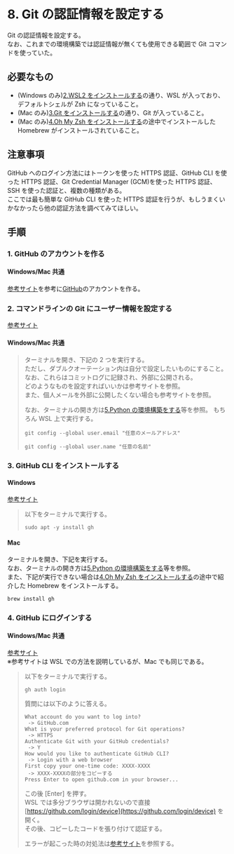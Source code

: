 # 8. Git の認証情報を設定する

Git の認証情報を設定する。  
なお、これまでの環境構築では認証情報が無くても使用できる範囲で Git コマンドを使っていた。

## 必要なもの

- (Windows のみ)[2.WSL2 をインストールする](<./2.(Windowsのみ)WSL2をインストールする.md>)の通り、WSL が入っており、デフォルトシェルが Zsh になっていること。
- (Mac のみ)[3.Git をインストールする](<./3.(Macのみ)Gitをインストールする.md>)の通り、Git が入っていること。
- (Mac のみ)[4.Oh My Zsh をインストールする](<./4.Oh My Zshをインストールする.md>)の途中でインストールした Homebrew がインストールされていること。

## 注意事項

GitHub へのログイン方法にはトークンを使った HTTPS 認証、GitHub CLI を使った HTTPS 認証、Git Credential Manager (GCM)を使った HTTPS 認証、SSH を使った認証と、複数の種類がある。  
ここでは最も簡単な GitHub CLI を使った HTTPS 認証を行うが、もしうまくいかなかったら他の認証方法を調べてみてほしい。

## 手順

### 1. GitHub のアカウントを作る

#### Windows/Mac 共通

[参考サイト](https://yakiimosan.com/github-account-create/)を参考に[GitHub](https://github.co.jp/)のアカウントを作る。

### 2. コマンドラインの Git にユーザー情報を設定する

[参考サイト](https://zenn.dev/sassan/articles/a1efb40422f2d7)

#### Windows/Mac 共通

> ターミナルを開き、下記の 2 つを実行する。  
> ただし、ダブルクオーテーション内は自分で設定したいものにすること。  
> なお、これらはコミットログに記録され、外部に公開される。  
> どのようなものを設定すればいいかは参考サイトを参照。  
> また、個人メールを外部に公開したくない場合も参考サイトを参照。
>
> なお、ターミナルの開き方は[5.Python の環境構築をする](./5.Pythonの環境構築をする.md)等を参照。
> もちろん WSL 上で実行する。
>
> ```shell
> git config --global user.email "任意のメールアドレス"
> ```
>
> ```shell
> git config --global user.name "任意の名前"
> ```

### 3. GitHub CLI をインストールする

#### Windows

[参考サイト](https://zenn.dev/sassan/articles/a1efb40422f2d7)

> 以下をターミナルで実行する。
>
> ```shell
> sudo apt -y install gh
> ```

#### Mac

ターミナルを開き、下記を実行する。  
なお、ターミナルの開き方は[5.Python の環境構築をする](./5.Pythonの環境構築をする.md)等を参照。  
また、下記が実行できない場合は[4.Oh My Zsh をインストールする](<./4.Oh My Zshをインストールする.md>)の途中で紹介した Homebrew をインストールする。

```shell
brew install gh
```

### 4. GitHub にログインする

#### Windows/Mac 共通

[参考サイト](https://zenn.dev/sassan/articles/a1efb40422f2d7)  
※参考サイトは WSL での方法を説明しているが、Mac でも同じである。

> 以下をターミナルで実行する。
>
> ```shell
> gh auth login
> ```
>
> 質問には以下のように答える。
>
> ```console
> What account do you want to log into?
>  -> GitHub.com
> What is your preferred protocol for Git operations?
>  -> HTTPS
> Authenticate Git with your GitHub credentials?
>  -> Y
> How would you like to authenticate GitHub CLI?
>  -> Login with a web browser
> First copy your one-time code: XXXX-XXXX
>  -> XXXX-XXXXの部分をコピーする
> Press Enter to open github.com in your browser...
> ```
>
> この後 [Enter] を押す。  
> WSL では多分ブラウザは開かれないので直接 [https://github.com/login/device](https://github.com/login/device) を開く。  
> その後、コピーしたコードを張り付けて認証する。
>
> エラーが起こった時の対処法は[参考サイト](https://zenn.dev/sassan/articles/a1efb40422f2d7)を参照する。
